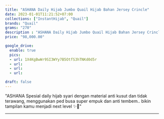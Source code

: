 ```yaml
---
title: "ASHANA Daily Hijab Jumbo Quail Hijab Bahan Jersey Crincle"
date: 2023-01-01T11:21:52+07:00
collections: ["InstantHijab", "Quail"]
brands: "Quail"
grams: "270"
description : "ASHANA Daily Hijab Jumbo Quail Hijab Bahan Jersey Crincle"
price: "98,000.00"

google_drive:
  enable: true
  pics:
  - url: 1X4KgBwWr9SI3WYy7B5OtfS3hTNKd0d5r
  - url: 
  - url: 
  - url: 

draft: false
---
```


"ASHANA
Spesial daily hijab syari 
dengan material anti kusut dan tidak terawang, menggunakan ped busa super empuk dan anti tembem.. bikin tampilan kamu menjadi  next level  ✨🥰"

---    
  
